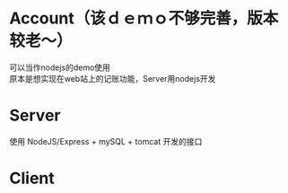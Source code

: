 # Account（该ｄｅｍｏ不够完善，版本较老～）
可以当作nodejs的demo使用<br>
原本是想实现在web站上的记账功能，Server用nodejs开发

# Server
使用 NodeJS/Express + mySQL + tomcat 开发的接口

# Client
